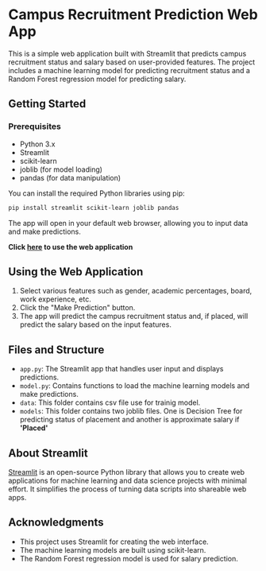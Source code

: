 # Campus Recruitment Prediction Web App

This is a simple web application built with Streamlit that predicts campus recruitment status and salary based on user-provided features. The project includes a machine learning model for predicting recruitment status and a Random Forest regression model for predicting salary.

## Getting Started

### Prerequisites

- Python 3.x
- Streamlit
- scikit-learn
- joblib (for model loading)
- pandas (for data manipulation)

You can install the required Python libraries using pip:

```bash
pip install streamlit scikit-learn joblib pandas
```

The app will open in your default web browser, allowing you to input data and make predictions.

**Click [here](https://campusplacementrecruitment.streamlit.app/) to use the web application**

## Using the Web Application

1. Select various features such as gender, academic percentages, board, work experience, etc.
2. Click the "Make Prediction" button.
3. The app will predict the campus recruitment status and, if placed, will predict the salary based on the input features.

## Files and Structure

  - `app.py`: The Streamlit app that handles user input and displays predictions.
  - `model.py`: Contains functions to load the machine learning models and make predictions.
  - `data`: This folder contains csv file use for trainig model.
  - `models`: This folder contains two joblib files. One is Decision Tree for predicting status of placement and another is approximate salary if **'Placed'**


## About Streamlit

[Streamlit](https://streamlit.io/) is an open-source Python library that allows you to create web applications for machine learning and data science projects with minimal effort. It simplifies the process of turning data scripts into shareable web apps.

## Acknowledgments

- This project uses Streamlit for creating the web interface.
- The machine learning models are built using scikit-learn.
- The Random Forest regression model is used for salary prediction.
